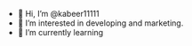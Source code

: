 - 👋 Hi, I’m @kabeer11111
- 👀 I’m interested in developing and marketing.
- 🌱 I’m currently learning

<!---
kabeer11111/kabeer11111 is a ✨ special ✨ repository because its `README.md` (this file) appears on your GitHub profile.
You can click the Preview link to take a look at your changes.
--->
